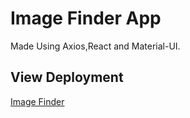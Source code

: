 # Image Finder App

Made Using Axios,React and Material-UI.

## View Deployment
[Image Finder](https://sad-joliot-f3b210.netlify.app/)


